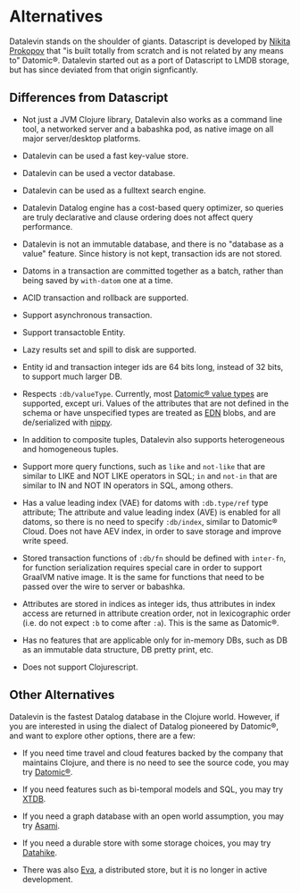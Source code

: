 # Alternatives

Datalevin stands on the shoulder of giants. Datascript is developed by [Nikita
Prokopov](https://tonsky.me/) that "is built totally from scratch and is not
related by any means to" Datomic®. Datalevin started out as a port of Datascript
to LMDB storage, but has since deviated from that origin signficantly.

## Differences from Datascript

* Not just a JVM Clojure library, Datalevin also works as a command line tool, a
  networked server and a babashka pod, as native image on all major
  server/desktop platforms.

* Datalevin can be used a fast key-value store.

* Datalevin can be used a vector database.

* Datalevin can be used as a fulltext search engine.

* Datalevin Datalog engine has a cost-based query optimizer, so queries are
  truly declarative and clause ordering does not affect query performance.

* Datalevin is not an immutable database, and there is no
  "database as a value" feature.  Since history is not kept, transaction ids are
  not stored.

* Datoms in a transaction are committed together as a batch, rather than being
  saved by `with-datom` one at a time.

* ACID transaction and rollback are supported.

* Support asynchronous transaction.

* Support transactoble Entity.

* Lazy results set and spill to disk are supported.

* Entity id and transaction integer ids are 64 bits long, instead of 32 bits, to
  support much larger DB.

* Respects `:db/valueType`. Currently, most [Datomic® value
  types](https://docs.datomic.com/schema/schema-reference.html#db-valuetype) are
  supported, except uri. Values of the attributes that
  are not defined in the schema or have unspecified types are treated as
  [EDN](https://en.wikipedia.org/wiki/Extensible_Data_Notation) blobs, and are
  de/serialized with [nippy](https://github.com/ptaoussanis/nippy).

* In addition to composite tuples, Datalevin also supports heterogeneous and
  homogeneous tuples.

* Support more query functions, such as `like` and `not-like` that are similar
  to LIKE and NOT LIKE operators in SQL; `in` and `not-in` that are similar to
  IN and NOT IN operators in SQL, among others.

* Has a value leading index (VAE) for datoms with `:db.type/ref` type attribute;
  The attribute and value leading index (AVE) is enabled for all datoms, so
  there is no need to specify `:db/index`, similar to Datomic® Cloud. Does not
  have AEV index, in order to save storage and improve write speed.

* Stored transaction functions of `:db/fn` should be defined with `inter-fn`, for
  function serialization requires special care in order to support GraalVM
  native image. It is the same for functions that need to be passed over the
  wire to server or babashka.

* Attributes are stored in indices as integer ids, thus attributes in index
  access are returned in attribute creation order, not in lexicographic order
  (i.e. do not expect `:b` to come after `:a`). This is the same as Datomic®.

* Has no features that are applicable only for in-memory DBs, such as DB as an
  immutable data structure, DB pretty print, etc.

* Does not support Clojurescript.

## Other Alternatives

Datalevin is the fastest Datalog database in the Clojure world. However, if you
are interested in using the dialect of Datalog pioneered by Datomic®, and want
to explore other options, there are a few:

* If you need time travel and cloud features backed by the company that
  maintains Clojure, and there is no need to see the source code, you may try
  [Datomic®](https://www.datomic.com).

* If you need features such as bi-temporal models and SQL, you may try
  [XTDB](https://github.com/xtdb/xtdb).

* If you need a graph database with an open world assumption, you may try
  [Asami](https://github.com/threatgrid/asami).

* If you need a durable store with some storage choices, you may try
  [Datahike](https://github.com/replikativ/datahike).

* There was also [Eva](https://github.com/Workiva/eva/), a distributed store,
  but it is no longer in active development.
